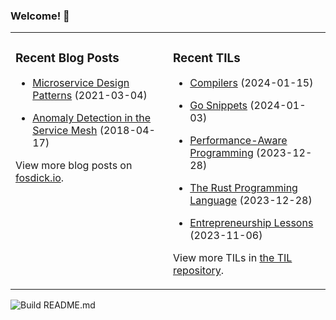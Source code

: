 ### Welcome! 👋
<!--
- 🔭 I’m currently working on ...
- 🌱 I’m currently learning ...
- 👯 I’m looking to collaborate on ...
- 🤔 I’m looking for help with ...
- 💬 Ask me about ...
- 📫 How to reach me: ...
- 😄 Pronouns: ...
- ⚡ Fun fact: ...
-->

<table>
<tr>
<td valign="top" width="50%">

### Recent Blog Posts
<!-- Blog entries start -->
- [Microservice Design Patterns](https://www.fosdick.io/2021/03/04/microservice-design-patterns.html) (2021-03-04)

- [Anomaly Detection in the Service Mesh](https://www.fosdick.io/2018/04/17/anomaly-detection-in-the-service-mesh.html) (2018-04-17)
<!-- Blog entries end -->
View more blog posts on [fosdick.io](https://www.fosdick.io/).

</td>

<td valign="top" width="50%">

### Recent TILs
<!-- TILs start -->
- [Compilers](https://github.com/fosdickio/til/blob/main/compilers/compiler-notes.md) (2024-01-15)

- [Go Snippets](https://github.com/fosdickio/til/blob/main/go/go-snippets.md) (2024-01-03)

- [Performance-Aware Programming](https://github.com/fosdickio/til/blob/main/performance/performance-aware-programming.md) (2023-12-28)

- [The Rust Programming Language](https://github.com/fosdickio/til/blob/main/rust/the-rust-programming-language.md) (2023-12-28)

- [Entrepreneurship Lessons](https://github.com/fosdickio/til/blob/main/entrepreneurship/a-dozen-lessons.md) (2023-11-06)
<!-- TILs end -->
View more TILs in [the TIL repository](https://github.com/fosdickio/til).

</td>
</tr>
</table>

![Build README.md](https://github.com/fosdickio/fosdickio/workflows/Build%20README.md/badge.svg)
